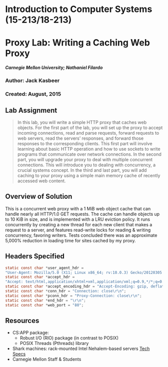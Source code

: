 # Introduction to Computer Systems (15-213/18-213)
# Proxy Lab: Writing a Caching Web Proxy
##### Carnegie Mellon University; Nathaniel Filardo

### Author: Jack Kasbeer
### Created: August, 2015

## Lab Assignment
> In this lab, you will write a simple HTTP proxy that caches web objects. For the first part of the lab, you will set up the proxy to accept incoming connections, read and parse requests, forward requests to web servers, read the servers’ responses, and forward those responses to the corresponding clients. This first part will involve learning about basic HTTP operation and how to use sockets to write programs that communicate over network connections. In the second part, you will upgrade your proxy to deal with multiple concurrent connections. This will introduce you to dealing with concurrency, a crucial systems concept. In the third and last part, you will add caching to your proxy using a simple main memory cache of recently accessed web content.

## Overview of Solution 
This is a concurrent web proxy with a 1 MiB web object cache that can handle nearly all HTTP/1.0 GET requests. The cache can handle objects up to 10 KiB in size, and is implemented with a LRU eviction policy. It runs concurrently by creating a new  thread for each new client that makes a request to a server, and features read-write locks for reading & writing concurrency, favoring writers. Tests concluded there was an approximate 5,000% reduction in loading time for sites cached by my proxy.

## Headers Specified
```C
static const char *user_agent_hdr = 
"User-Agent: Mozilla/5.0 (X11; Linux x86_64; rv:10.0.3) Gecko/20120305 Firefox/10.0.3\r\n";
static const char *accept_hdr = 
"Accept: text/html,application/xhtml+xml,application/xml;q=0.9,*/*;q=0.8\r\n";
static const char *accept_encoding_hdr = "Accept-Encoding: gzip, deflate\r\n";
static const char *conn_hdr = "Connection: close\r\n";
static const char *pconn_hdr = "Proxy-Connection: close\r\n";
static const char *end_hdr = "\r\n";
static const char *web_port = "80";
```

## Resources 
* CS:APP package:
  * Robust I/O (RIO) package (in contrast to POSIX)
  * POSIX Threads (Pthreads) library
* Shark machines: rack-mounted Intel Nehalem-based servers [Tech Specs](https://www.cs.cmu.edu/~213/labmachines.html)
* Carnegie Mellon Staff & Students
